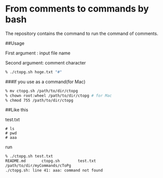 # From comments to commands by bash

The repository contains the command to run the command of comments.

##Usage

First argument : input file name

Second argument: comment character

```bash
% ./ctopg.sh hoge.txt "#"
```

###If you use as a command(for Mac)

```bash
% mv ctopg.sh /path/to/dir/ctopg
% chown root:wheel /path/to/dir/ctopg # for Mac
% chmod 755 /path/to/dir/ctopg
```

##Like this

test.txt

```
# ls
# pwd
# aaa
```

run

```bash
% ./ctopg.sh test.txt
README.md       ctopg.sh        test.txt
/path/to/dir/myCommands/cToPg
./ctopg.sh: line 41: aaa: command not found
```
